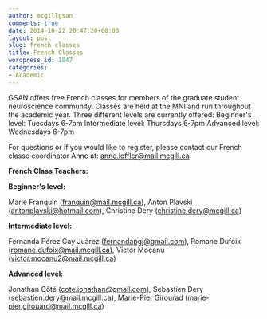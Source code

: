```yaml
---
author: mcgillgsan
comments: true
date: 2014-10-22 20:47:20+00:00
layout: post
slug: french-classes
title: French Classes
wordpress_id: 1947
categories:
- Academic
---
```


GSAN offers free French classes for members of the graduate student neuroscience community. Classes are held at the MNI and run throughout the academic year. Three different levels are currently offered:
Beginner's level: Tuesdays 6-7pm
Intermediate level: Thursdays 6-7pm
Advanced level: Wednesdays 6-7pm

For questions or if you would like to register, please contact our French classe coordinator Anne at: [anne.loffler@mail.mcgill.ca](mailto:anne.loffler@mail.mcgill.ca)

**French Class Teachers:** 

**Beginner's level:**

Marie Franquin ([franquin@mail.mcgill.ca](mailto:franquin@mail.mcgill.ca)), Anton Plavski ([antonplavski@hotmail.com](mailto:antonplavski@hotmail.com)), Christine Dery ([christine.dery@mcgill.ca](mailto:christine.dery@mcgill.ca))

**Intermediate level:**

Fernanda Pérez Gay Juàrez ([fernandapgj@gmail.com](mailto:fernandapgj@gmail.com)), Romane Dufoix ([romane.dufoix@mail.mcgill.ca](mailto:romane.dufoix@mail.mcgill.ca)), Victor Mocanu ([victor.mocanu2@mail.mcgill.ca](mailto:victor.mocanu2@mail.mcgill.ca))

**Advanced level:**

Jonathan Côté ([cote.jonathan@gmail.com](mailto:cote.jonathan@gmail.com)), Sebastien Dery ([sebastien.dery@mail.mcgill.ca](mailto:sebastien.dery@mail.mcgill.ca)), Marie-Pier Girourad ([marie-pier.girouard@mail.mcgill.ca](mailto:marie-pier.girouard@mail.mcgill.ca))
